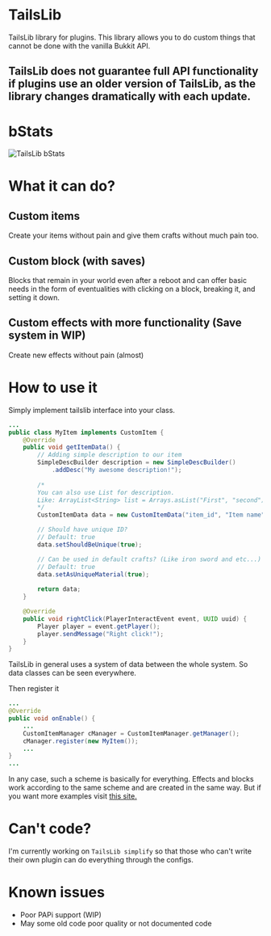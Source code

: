 # TailsLib

TailsLib library for plugins. This library allows you to do custom things that cannot be done with the vanilla Bukkit API.

## TailsLib does not guarantee full API functionality if plugins use an older version of TailsLib, as the library changes dramatically with each update.

# bStats
![TailsLib bStats](https://bstats.org/signatures/bukkit/TailsLib.svg)

# What it can do?

##  Custom items
Create your items without pain and give them crafts without much pain too.

## Custom block (with saves)
Blocks that remain in your world even after a reboot and can offer basic needs in the form of eventualities with clicking on a block, breaking it, and setting it down.

## Custom effects with more functionality (Save system in WIP)
Create new effects without pain (almost)

# How to use it

Simply implement tailslib interface into your class.

```java
...
public class MyItem implements CustomItem {
    @Override
    public void getItemData() {
        // Adding simple description to our item
        SimpleDescBuilder description = new SimpleDescBuilder()
            .addDesc("My awesome description!");
        
        /*
        You can also use List for description.
        Like: ArrayList<String> list = Arrays.asList("First", "second");
        */
        CustomItemData data = new CustomItemData("item_id", "Item name", description, Material.CLOCK);

        // Should have unique ID?
        // Default: true
        data.setShouldBeUnique(true);

        // Can be used in default crafts? (Like iron sword and etc...)
        // Default: true
        data.setAsUniqueMaterial(true);
        
        return data;
    }

    @Override
    public void rightClick(PlayerInteractEvent event, UUID uuid) {
        Player player = event.getPlayer();
        player.sendMessage("Right click!");
    }
}
```

TailsLib in general uses a system of data between the whole system. So data classes can be seen everywhere.

Then register it
```java
...
@Override
public void onEnable() {
    ...
    CustomItemManager cManager = CustomItemManager.getManager();
    cManager.register(new MyItem());
    ...
}
...
```
In any case, such a scheme is basically for everything. Effects and blocks work according to the same scheme and are created in the same way.
But if you want more examples visit [this site.](https://thisistails.gitbook.io/tailslib-simple-wiki/)

# Can't code?

I'm currently working on `TailsLib simplify` so that those who can't write their own plugin can do everything through the configs.

# Known issues

* Poor PAPi support (WIP)
* May some old code poor quality or not documented code
